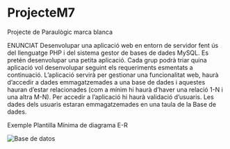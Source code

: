 # ProjecteM7
Projecte de Paraulògic marca blanca


ENUNCIAT
Desenvolupar una aplicació web en entorn de servidor fent ús del llenguatge PHP i
del sistema gestor de bases de dades MySQL.
Es pretén desenvolupar una petita aplicació. Cada grup podrà triar quina aplicació
vol desenvolupar seguint els requeriments esmentats a continuació.
L’aplicació servirà per gestionar una funcionalitat web, haurà d’accedir a dades
emmagatzemades a una base de dades i aquestes hauran d’estar relacionades
(com a mínim hi haurà d’haver una relació 1-N i una altra M-N).
Per accedir a l’aplicació hi haurà validació d’usuaris. Les dades dels usuaris estaran
emmagatzemades en una taula de la Base de dades.

Exemple Plantilla Mínima de diagrama E-R


![Base de datos](https://raw.githubusercontent.com/lace8guti/ProjecteM7/blob/main/Captura_de_2023-03-02_12_54-42.png)
